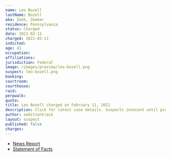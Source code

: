 ```yaml
---
name: Leo Bozell
lastName: Bozell
aka: Zeek, Zeeker
residence: Pennsylvania
status: Charged
date: 2021-02-11
charged: 2021-02-11
indicted:
age: 41
occupation:
affiliations:
jurisdiction: Federal
image: /images/preview/leo-bozell.png
suspect: leo-bozell.png
booking:
courtroom:
courthouse:
raid:
perpwalk:
quote:
title: Leo Bozell charged on February 11, 2021
description: Click for latest case details. Suspects innocent until proven guilty.
author: seditiontrack
layout: suspect
published: false
charges:
---
```


- [News Report](https://talkingpointsmemo.com/news/conservative-royalty-william-f-buckleys-great-nephew-charged-with-storming-capitol)
- [Statement of Facts](https://extremism.gwu.edu/sites/g/files/zaxdzs2191/f/Leo%20Brent%20Bozell%20Affidavit%20in%20Support%20of%20Criminal%20Complaint.pdf)
